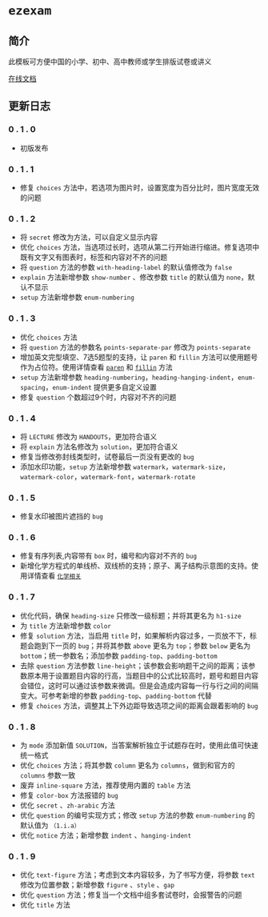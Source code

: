 # `ezexam`
## 简介
此模板可方便中国的小学、初中、高中教师或学生排版试卷或讲义

[在线文档](https://ezexam.pages.dev/)


## 更新日志
### 0 . 1 . 0
+ 初版发布

### 0 . 1 . 1
+ 修复 `choices` 方法中，若选项为图片时，设置宽度为百分比时，图片宽度无效的问题

### 0 . 1 . 2
+ 将 `secret` 修改为方法，可以自定义显示内容
+ 优化 `choices` 方法，当选项过长时，选项从第二行开始进行缩进。修复选项中既有文字又有图表时，标签和内容对不齐的问题
+ 将 `question` 方法的参数 `with-heading-label` 的默认值修改为 `false`
+ `explain` 方法新增参数 `show-number` 、修改参数 `title` 的默认值为 `none`，默认不显示
+ `setup` 方法新增参数 `enum-numbering`

### 0 . 1 . 3
+ 优化 `choices` 方法
+ 将 `question` 方法的参数名 `points-separate-par` 修改为 `points-separate`
+ 增加英文完型填空、7选5题型的支持，让 `paren` 和 `fillin` 方法可以使用题号作为占位符。使用详情查看 [`paren`](https://ezexam.pages.dev/reference/paren) 和 [`fillin`](https://ezexam.pages.dev/reference/fillin) 方法
+ `setup` 方法新增参数 `heading-numbering`，`heading-hanging-indent`，`enum-spacing`，`enum-indent` 提供更多自定义设置
+ 修复 `question` 个数超过9个时，内容对不齐的问题

### 0 . 1 . 4
+ 将 `LECTURE` 修改为 `HANDOUTS`，更加符合语义
+ 将 `explain` 方法名修改为 `solution`，更加符合语义
+ 修复当修改弥封线类型时，试卷最后一页没有更改的 `bug`
+ 添加水印功能，`setup` 方法新增参数 `watermark`，`watermark-size`，`watermark-color`，`watermark-font`，`watermark-rotate`

### 0 . 1 . 5
+ 修复水印被图片遮挡的 `bug`

### 0 . 1 . 6
+ 修复有序列表,内容带有 `box` 时，编号和内容对不齐的 `bug`
+ 新增化学方程式的单线桥、双线桥的支持；原子、离子结构示意图的支持。使用详情查看 [`化学相关`](https://ezexam.pages.dev/reference/chem)

### 0 . 1 . 7
+ 优化代码，确保 `heading-size` 只修改一级标题；并将其更名为 `h1-size`
+ 为 `title` 方法新增参数 `color`
+ 修复 `solution` 方法，当启用 `title` 时，如果解析内容过多，一页放不下，标题会跑到下一页的 `bug`；并将其参数 `above` 更名为 `top`；参数 `below` 更名为 `bottom`；统一参数名；添加参数 `padding-top`、`padding-bottom`
+ 去除 `question` 方法参数 `line-height`；该参数会影响题干之间的距离；该参数原本用于设置题目内容的行高，当题目中的公式比较高时，题号和题目内容会错位，这时可以通过该参数来微调。但是会造成内容每一行与行之间的间隔变大。可参考新增的参数 `padding-top`、`padding-bottom` 代替
+ 修复 `choices` 方法，调整其上下外边距导致选项之间的距离会跟着影响的 `bug`

### 0 . 1 . 8
+ 为 `mode`  添加新值 `SOLUTION`，当答案解析独立于试题存在时，使用此值可快速统一格式
+ 优化 `choices` 方法；将其参数 `column` 更名为 `columns`，做到和官方的 `columns` 参数一致
+ 废弃 `inline-square` 方法，推荐使用内置的 `table` 方法
+ 修复 `color-box` 方法报错的 `bug`
+ 优化 `secret` 、`zh-arabic` 方法
+ 优化 `question` 的编号实现方式；修改 `setup` 方法的参数 `enum-numbering` 的默认值为 `（1.i.a）`
+ 优化 `notice` 方法；新增参数 `indent` 、`hanging-indent`

### 0 . 1 . 9
+ 优化 `text-figure` 方法；考虑到文本内容较多，为了书写方便，将参数 `text` 修改为位置参数；新增参数 `figure` 、`style` 、`gap`
+ 优化 `question` 方法；修复当一个文档中组多套试卷时，会报警告的问题
+ 优化 `title` 方法






